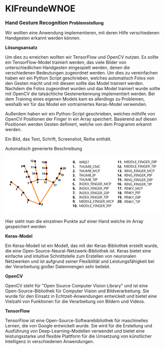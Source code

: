# KIFreundeWNOE
 <span style="font-weight:700;font-size:16px"> 
Hand Gesture Recognition
</span>


 <span style="font-weight:700;font-size:14px"> 
Problemstellung
</span>


Wir wollten eine Anwendung implementieren, mit deren Hilfe verschiedenen Handgesten erkannt werden können.

 


 <span style="font-weight:700;font-size:14px"> 
Lösungsansatz
</span>

Um dies zu erreichen wollten wir TensorFlow und OpenCV nutzen. Es sollte ein TensorFlow-Model trainiert werden, das viele Bilder von unterschiedlichen Handgesten eingespielt werden, denen die verschiedenen Bedeutungen zugeordnet werden. Um dies zu vereinfachen haben wir ein Python Script geschrieben, welches automatisch Fotos von den Gesten macht und mit diesem sollte das Model trainiert werden. Nachdem die Fotos zugeordnet wurden und das Model trainiert wurde sollte mit OpenCV die tatsächliche Gestenerkennung implementiert werden. Bei dem Training eines eigenen Models kam es allerdings zu Problemen, weshalb wir für das Model ein vortrainiertes Keras-Model verwenden.

Außerdem haben wir ein Python-Script geschrieben, welches mithilfe von OpenCV Positionen der Finger in ein Array speichert. Basierend auf diesen Positionen werden Gesten definiert, welche von dem Programm erkannt werden.

Ein Bild, das Text, Schrift, Screenshot, Reihe enthält.

Automatisch generierte Beschreibung


 
![img.png](img.png)

Hier sieht man die einzelnen Punkte auf einer Hand welche im Array gespeichert werden

 <span style="font-weight:700;font-size:14px"> 
Keras-Model
</span>


Ein Keras-Modell ist ein Modell, das mit der Keras-Bibliothek erstellt wurde, die eine Open-Source-Neural-Netzwerk-Bibliothek ist. Keras bietet eine einfache und intuitive Schnittstelle zum Erstellen von neuronalen Netzwerken und ist aufgrund seiner Flexibilität und Leistungsfähigkeit bei der Verarbeitung großer Datenmengen sehr beliebt.


 <span style="font-weight:700;font-size:14px"> 
OpenCV
</span>


OpenCV steht für "Open Source Computer Vision Library" und ist eine Open-Source-Bibliothek für Computer Vision und Bildverarbeitung. Sie wurde für den Einsatz in Echtzeit-Anwendungen entwickelt und bietet eine Vielzahl von Funktionen für die Verarbeitung von Bildern und Videos.

 


 <span style="font-weight:700;font-size:14px"> 
TensorFlow
</span>

TensorFlow ist eine Open-Source-Softwarebibliothek für maschinelles Lernen, die von Google entwickelt wurde. Sie wird für die Erstellung und Ausführung von Deep-Learning-Modellen verwendet und bietet eine leistungsstarke und flexible Plattform für die Umsetzung von künstlicher Intelligenz in verschiedenen Anwendungen.